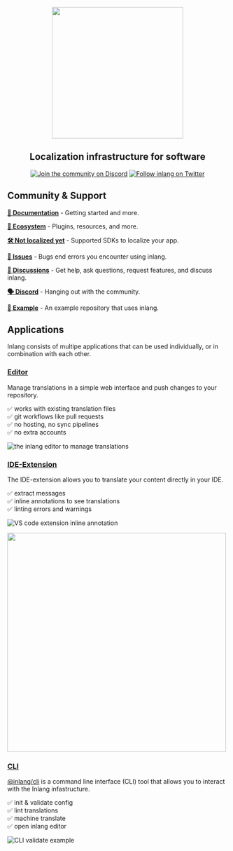 <div>
    <p align="center">
        <img width="300" src="https://cdn.jsdelivr.net/gh/inlang/inlang/assets/logo-white-background.png"/>
    </p>
    <h2 align="center">
        Localization infrastructure for software 
    </h2>
</div>

<p align="center">
  <a href='https://discord.gg/gdMPPWy57R' target="_blank"><img alt='Join the community on Discord' src='https://img.shields.io/badge/Discord-100000?style=flat&logo=Discord&logoColor=white&labelColor=5865F2&color=5865F2'/></a>
  <a href='https://discord.gg/gdMPPWy57R' target="_blank"><img alt='Follow inlang on Twitter' src='https://img.shields.io/badge/Twitter-100000?style=flat&logo=Twitter&logoColor=white&labelColor=1A8CD8&color=1A8CD8'/></a>

</p>

## Community & Support

**[📝 Documentation](https://inlang.com/documentation)** - Getting started and more.

**[🌱 Ecosystem](https://inlang.com/documentation/plugins/registry)** - Plugins, resources, and more.

**[🛠️ Not localized yet](https://inlang.com/documentation/sdk/overview)** - Supported SDKs to localize your app.

**[🚩 Issues](https://github.com/inlang/inlang/issues)** - Bugs end errors you encounter using inlang.

**[💬 Discussions](https://github.com/inlang/inlang/discussions)** - Get help, ask questions, request features, and discuss inlang.

**[🗣️ Discord](https://discord.gg/gdMPPWy57R)** - Hanging out with the community.

**[📖 Example](https://github.com/inlang/example)** - An example repository that uses inlang.

## Applications

Inlang consists of multipe applications that can be used individually, or in combination with each other.

### [Editor](https://inlang.com/documentation/apps/editor)

Manage translations in a simple web interface and push changes to your repository.

✅ works with existing translation files </br>
✅ git workflows like pull requests </br>
✅ no hosting, no sync pipelines </br>
✅ no extra accounts </br>

![the inlang editor to manage translations](https://github.com/inlang/inlang/assets/59048346/85cfee69-96da-4b2d-8e34-a0b7abc72212)


### [IDE-Extension](https://inlang.com/documentation/apps/ide-extension)

The IDE-extension allows you to translate your content directly in your IDE.

✅ extract messages </br>
✅ inline annotations to see translations </br>
✅ linting errors and warnings </br>

![VS code extension inline annotation](https://cdn.jsdelivr.net/gh/inlang/inlang/assets/ide-extension/inline.gif)

<img width="500" src="https://cdn.jsdelivr.net/gh/inlang/inlang/assets/ide-extension/inline.gif"/>

### [CLI](https://inlang.com/documentation/apps/cli)

[@inlang/cli](https://github.com/inlang/inlang/tree/main/source-code/cli) is a command line interface (CLI) tool that allows you to interact with the Inlang infastructure.

✅ init & validate config </br>
✅ lint translations </br>
✅ machine translate </br>
✅ open inlang editor </br>

![CLI validate example](https://cdn.jsdelivr.net/gh/inlang/inlang/assets/cli-validate.png)
